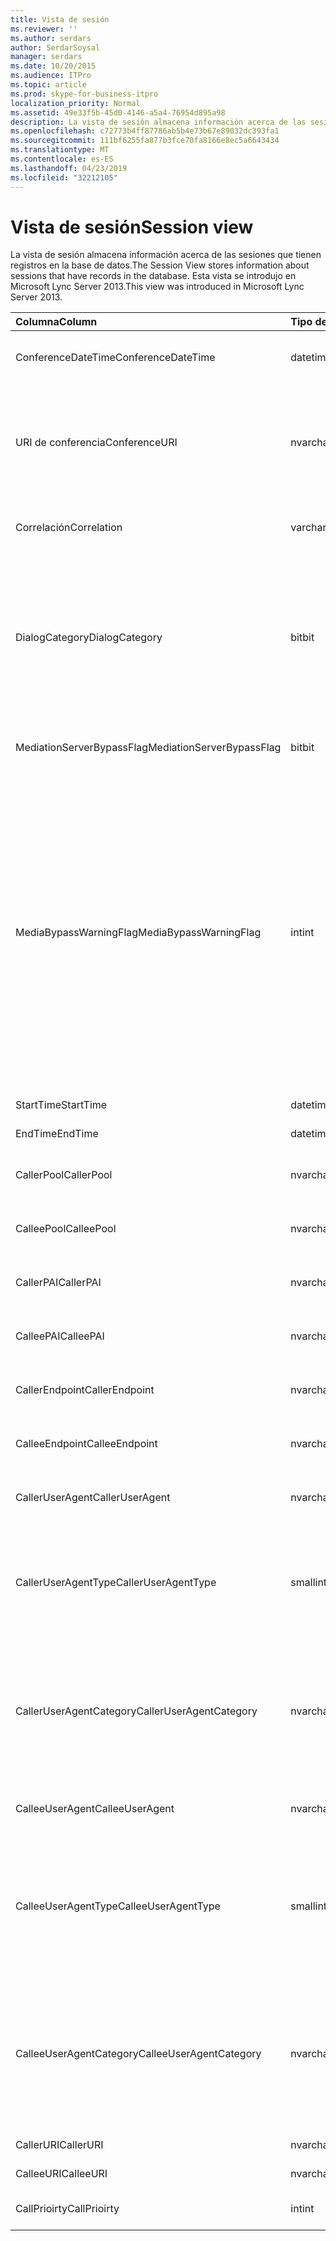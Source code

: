 ```yaml
---
title: Vista de sesión
ms.reviewer: ''
ms.author: serdars
author: SerdarSoysal
manager: serdars
ms.date: 10/20/2015
ms.audience: ITPro
ms.topic: article
ms.prod: skype-for-business-itpro
localization_priority: Normal
ms.assetid: 49e33f5b-45d0-4146-a5a4-76954d895a98
description: La vista de sesión almacena información acerca de las sesiones que tienen registros en la base de datos. Esta vista se introdujo en Microsoft Lync Server 2013.
ms.openlocfilehash: c72773b4ff87786ab5b4e73b67e89032dc393fa1
ms.sourcegitcommit: 111bf6255fa877b3fce70fa8166e8ec5a6643434
ms.translationtype: MT
ms.contentlocale: es-ES
ms.lasthandoff: 04/23/2019
ms.locfileid: "32212105"
---
```

# <a name="session-view"></a><span data-ttu-id="d130a-104">Vista de sesión</span><span class="sxs-lookup"><span data-stu-id="d130a-104">Session view</span></span>
 
<span data-ttu-id="d130a-105">La vista de sesión almacena información acerca de las sesiones que tienen registros en la base de datos.</span><span class="sxs-lookup"><span data-stu-id="d130a-105">The Session View stores information about sessions that have records in the database.</span></span> <span data-ttu-id="d130a-106">Esta vista se introdujo en Microsoft Lync Server 2013.</span><span class="sxs-lookup"><span data-stu-id="d130a-106">This view was introduced in Microsoft Lync Server 2013.</span></span>
  
|<span data-ttu-id="d130a-107">**Columna**</span><span class="sxs-lookup"><span data-stu-id="d130a-107">**Column**</span></span>|<span data-ttu-id="d130a-108">**Tipo de datos**</span><span class="sxs-lookup"><span data-stu-id="d130a-108">**Data Type**</span></span>|<span data-ttu-id="d130a-109">**Detalles**</span><span class="sxs-lookup"><span data-stu-id="d130a-109">**Details**</span></span>|
|:-----|:-----|:-----|
|<span data-ttu-id="d130a-110">ConferenceDateTime</span><span class="sxs-lookup"><span data-stu-id="d130a-110">ConferenceDateTime</span></span>  <br/> |<span data-ttu-id="d130a-111">datetime</span><span class="sxs-lookup"><span data-stu-id="d130a-111">datetime</span></span>  <br/> |<span data-ttu-id="d130a-112">Referencia de la tabla MediaLine.</span><span class="sxs-lookup"><span data-stu-id="d130a-112">Referenced from the MediaLine Table.</span></span>  <br/> |
|<span data-ttu-id="d130a-113">URI de conferencia</span><span class="sxs-lookup"><span data-stu-id="d130a-113">ConferenceURI</span></span>  <br/> |<span data-ttu-id="d130a-114">nvarchar(450)</span><span class="sxs-lookup"><span data-stu-id="d130a-114">nvarchar(450)</span></span>  <br/> |<span data-ttu-id="d130a-115">Si se trata de una conferencia, o DialogID, si este de URI de conferencia es una sesión de punto a punto.</span><span class="sxs-lookup"><span data-stu-id="d130a-115">Conference URI if this is a conference, or DialogID if this is a peer-to-peer session.</span></span>  <br/> |
|<span data-ttu-id="d130a-116">Correlación</span><span class="sxs-lookup"><span data-stu-id="d130a-116">Correlation</span></span>  <br/> |<span data-ttu-id="d130a-117">varchar (max)</span><span class="sxs-lookup"><span data-stu-id="d130a-117">varchar(max)</span></span>  <br/> |<span data-ttu-id="d130a-118">Identificador de correlación de la sesión.</span><span class="sxs-lookup"><span data-stu-id="d130a-118">Correlation ID of the session.</span></span>  <br/> |
|<span data-ttu-id="d130a-119">DialogCategory</span><span class="sxs-lookup"><span data-stu-id="d130a-119">DialogCategory</span></span>  <br/> |<span data-ttu-id="d130a-120">bit</span><span class="sxs-lookup"><span data-stu-id="d130a-120">bit</span></span>  <br/> |<span data-ttu-id="d130a-121">Categoría del diálogo; 0 es Skype para Business Server tramo de servidor de mediación; 1 es el servidor de mediación tramo de puerta de enlace de RTC.</span><span class="sxs-lookup"><span data-stu-id="d130a-121">Dialog category; 0 is Skype for Business Server to Mediation Server leg; 1 is Mediation Server to PSTN gateway leg.</span></span>  <br/> |
|<span data-ttu-id="d130a-122">MediationServerBypassFlag</span><span class="sxs-lookup"><span data-stu-id="d130a-122">MediationServerBypassFlag</span></span>  <br/> |<span data-ttu-id="d130a-123">bit</span><span class="sxs-lookup"><span data-stu-id="d130a-123">bit</span></span>  <br/> |<span data-ttu-id="d130a-124">Indica si la llamada se pasó.</span><span class="sxs-lookup"><span data-stu-id="d130a-124">Indicates whether or not the call was bypassed.</span></span>  <br/> |
|<span data-ttu-id="d130a-125">MediaBypassWarningFlag</span><span class="sxs-lookup"><span data-stu-id="d130a-125">MediaBypassWarningFlag</span></span>  <br/> |<span data-ttu-id="d130a-126">int</span><span class="sxs-lookup"><span data-stu-id="d130a-126">int</span></span>  <br/> |<span data-ttu-id="d130a-127">En este campo, si está presente, indica ¿por qué una llamada no se pasó incluso si el desvío de los identificadores de coinciden.</span><span class="sxs-lookup"><span data-stu-id="d130a-127">This field, if present, indicates why a call was not bypassed even if the bypass IDs matched.</span></span> <span data-ttu-id="d130a-128">Para Skype para Business Server, se define un solo valor:</span><span class="sxs-lookup"><span data-stu-id="d130a-128">For Skype for Business Server, only one value is defined:</span></span>  <br/> <span data-ttu-id="d130a-129">0 x 0001 - identificador de omisión desconocido para el adaptador de red predeterminado</span><span class="sxs-lookup"><span data-stu-id="d130a-129">0x0001 - Unknown bypass ID for Default network adapter</span></span>  <br/> |
|<span data-ttu-id="d130a-130">StartTime</span><span class="sxs-lookup"><span data-stu-id="d130a-130">StartTime</span></span>  <br/> |<span data-ttu-id="d130a-131">datetime</span><span class="sxs-lookup"><span data-stu-id="d130a-131">datetime</span></span>  <br/> |<span data-ttu-id="d130a-132">Hora de inicio de la llamada.</span><span class="sxs-lookup"><span data-stu-id="d130a-132">Call start time.</span></span>  <br/> |
|<span data-ttu-id="d130a-133">EndTime</span><span class="sxs-lookup"><span data-stu-id="d130a-133">EndTime</span></span>  <br/> |<span data-ttu-id="d130a-134">datetime</span><span class="sxs-lookup"><span data-stu-id="d130a-134">datetime</span></span>  <br/> |<span data-ttu-id="d130a-135">Hora de finalización de llamadas.</span><span class="sxs-lookup"><span data-stu-id="d130a-135">Call end time.</span></span>  <br/> |
|<span data-ttu-id="d130a-136">CallerPool</span><span class="sxs-lookup"><span data-stu-id="d130a-136">CallerPool</span></span>  <br/> |<span data-ttu-id="d130a-137">nvarchar(256)</span><span class="sxs-lookup"><span data-stu-id="d130a-137">nvarchar(256)</span></span>  <br/> |<span data-ttu-id="d130a-138">FQDN del grupo de autor de la llamada.</span><span class="sxs-lookup"><span data-stu-id="d130a-138">Caller pool FQDN.</span></span>  <br/> |
|<span data-ttu-id="d130a-139">CalleePool</span><span class="sxs-lookup"><span data-stu-id="d130a-139">CalleePool</span></span>  <br/> |<span data-ttu-id="d130a-140">nvarchar(256)</span><span class="sxs-lookup"><span data-stu-id="d130a-140">nvarchar(256)</span></span>  <br/> |<span data-ttu-id="d130a-141">FQDN del grupo de destinatario de la llamada.</span><span class="sxs-lookup"><span data-stu-id="d130a-141">Callee pool FQDN.</span></span>  <br/> |
|<span data-ttu-id="d130a-142">CallerPAI</span><span class="sxs-lookup"><span data-stu-id="d130a-142">CallerPAI</span></span>  <br/> |<span data-ttu-id="d130a-143">nvarchar(450)</span><span class="sxs-lookup"><span data-stu-id="d130a-143">nvarchar(450)</span></span>  <br/> |<span data-ttu-id="d130a-144">Identidad afirmada del autor de la llamada URI.</span><span class="sxs-lookup"><span data-stu-id="d130a-144">Caller's p-asserted identity URI.</span></span>  <br/> |
|<span data-ttu-id="d130a-145">CalleePAI</span><span class="sxs-lookup"><span data-stu-id="d130a-145">CalleePAI</span></span>  <br/> |<span data-ttu-id="d130a-146">nvarchar(450)</span><span class="sxs-lookup"><span data-stu-id="d130a-146">nvarchar(450)</span></span>  <br/> |<span data-ttu-id="d130a-147">Identidad afirmada del destinatario de la llamada URI.</span><span class="sxs-lookup"><span data-stu-id="d130a-147">Callee's p-asserted identity URI.</span></span>  <br/> |
|<span data-ttu-id="d130a-148">CallerEndpoint</span><span class="sxs-lookup"><span data-stu-id="d130a-148">CallerEndpoint</span></span>  <br/> |<span data-ttu-id="d130a-149">nvarchar(256)</span><span class="sxs-lookup"><span data-stu-id="d130a-149">nvarchar(256)</span></span>  <br/> |<span data-ttu-id="d130a-150">Nombre del extremo del autor de la llamada.</span><span class="sxs-lookup"><span data-stu-id="d130a-150">Caller's endpoint name.</span></span>  <br/> |
|<span data-ttu-id="d130a-151">CalleeEndpoint</span><span class="sxs-lookup"><span data-stu-id="d130a-151">CalleeEndpoint</span></span>  <br/> |<span data-ttu-id="d130a-152">nvarchar(256)</span><span class="sxs-lookup"><span data-stu-id="d130a-152">nvarchar(256)</span></span>  <br/> |<span data-ttu-id="d130a-153">Nombre del extremo del autor de la llamada.</span><span class="sxs-lookup"><span data-stu-id="d130a-153">Caller's endpoint name.</span></span>  <br/> |
|<span data-ttu-id="d130a-154">CallerUserAgent</span><span class="sxs-lookup"><span data-stu-id="d130a-154">CallerUserAgent</span></span>  <br/> |<span data-ttu-id="d130a-155">nvarchar(256)</span><span class="sxs-lookup"><span data-stu-id="d130a-155">nvarchar(256)</span></span>  <br/> |<span data-ttu-id="d130a-156">Cadena de agente de usuario del autor de la llamada.</span><span class="sxs-lookup"><span data-stu-id="d130a-156">Caller's user agent string.</span></span>  <br/> |
|<span data-ttu-id="d130a-157">CallerUserAgentType</span><span class="sxs-lookup"><span data-stu-id="d130a-157">CallerUserAgentType</span></span>  <br/> |<span data-ttu-id="d130a-158">smallint</span><span class="sxs-lookup"><span data-stu-id="d130a-158">smallint</span></span>  <br/> |<span data-ttu-id="d130a-159">Tipo de agente de usuario del autor de la llamada.</span><span class="sxs-lookup"><span data-stu-id="d130a-159">Type of caller's user agent.</span></span> <span data-ttu-id="d130a-160">Consulte la [tabla UserAgent](useragent.md) para obtener información detallada.</span><span class="sxs-lookup"><span data-stu-id="d130a-160">See the [UserAgent table](useragent.md) for details.</span></span> <br/> |
|<span data-ttu-id="d130a-161">CallerUserAgentCategory</span><span class="sxs-lookup"><span data-stu-id="d130a-161">CallerUserAgentCategory</span></span>  <br/> |<span data-ttu-id="d130a-162">nvarchar (64)</span><span class="sxs-lookup"><span data-stu-id="d130a-162">nvarchar (64)</span></span>  <br/> |<span data-ttu-id="d130a-163">Categoría de agente de usuario del autor de la llamada.</span><span class="sxs-lookup"><span data-stu-id="d130a-163">Category of caller's user agent.</span></span> <span data-ttu-id="d130a-164">Consulte la [tabla UserAgentDef (QoE)](useragentdef-qoe.md) para obtener información detallada.</span><span class="sxs-lookup"><span data-stu-id="d130a-164">See the [UserAgentDef table (QoE)](useragentdef-qoe.md) for details.</span></span> <br/> |
|<span data-ttu-id="d130a-165">CalleeUserAgent</span><span class="sxs-lookup"><span data-stu-id="d130a-165">CalleeUserAgent</span></span>  <br/> |<span data-ttu-id="d130a-166">nvarchar(256)</span><span class="sxs-lookup"><span data-stu-id="d130a-166">nvarchar(256)</span></span>  <br/> |<span data-ttu-id="d130a-167">Cadena de agente de usuario de destinatario de la llamada.</span><span class="sxs-lookup"><span data-stu-id="d130a-167">Callee's user agent string.</span></span>  <br/> |
|<span data-ttu-id="d130a-168">CalleeUserAgentType</span><span class="sxs-lookup"><span data-stu-id="d130a-168">CalleeUserAgentType</span></span>  <br/> |<span data-ttu-id="d130a-169">smallint</span><span class="sxs-lookup"><span data-stu-id="d130a-169">smallint</span></span>  <br/> |<span data-ttu-id="d130a-170">Tipo de agente de usuario para el destinatario de la llamada.</span><span class="sxs-lookup"><span data-stu-id="d130a-170">Type of user agent for the callee.</span></span> <span data-ttu-id="d130a-171">Consulte la [tabla UserAgent](useragent.md) para obtener información detallada.</span><span class="sxs-lookup"><span data-stu-id="d130a-171">See the [UserAgent table](useragent.md) for details.</span></span> <br/> |
|<span data-ttu-id="d130a-172">CalleeUserAgentCategory</span><span class="sxs-lookup"><span data-stu-id="d130a-172">CalleeUserAgentCategory</span></span>  <br/> |<span data-ttu-id="d130a-173">nvarchar (64)</span><span class="sxs-lookup"><span data-stu-id="d130a-173">nvarchar (64)</span></span>  <br/> |<span data-ttu-id="d130a-174">Categoría de agente de usuario para el destinatario de la llamada.</span><span class="sxs-lookup"><span data-stu-id="d130a-174">User agent category for the callee.</span></span> <span data-ttu-id="d130a-175">Consulte la [tabla UserAgentDef (QoE)](useragentdef-qoe.md) para obtener información detallada.</span><span class="sxs-lookup"><span data-stu-id="d130a-175">See the [UserAgentDef table (QoE)](useragentdef-qoe.md) for details.</span></span> <br/> |
|<span data-ttu-id="d130a-176">CallerURI</span><span class="sxs-lookup"><span data-stu-id="d130a-176">CallerURI</span></span>  <br/> |<span data-ttu-id="d130a-177">nvarchar(450)</span><span class="sxs-lookup"><span data-stu-id="d130a-177">nvarchar(450)</span></span>  <br/> |<span data-ttu-id="d130a-178">Del autor de la URI.</span><span class="sxs-lookup"><span data-stu-id="d130a-178">Caller's URI.</span></span>  <br/> |
|<span data-ttu-id="d130a-179">CalleeURI</span><span class="sxs-lookup"><span data-stu-id="d130a-179">CalleeURI</span></span>  <br/> |<span data-ttu-id="d130a-180">nvarchar(450)</span><span class="sxs-lookup"><span data-stu-id="d130a-180">nvarchar(450)</span></span>  <br/> |<span data-ttu-id="d130a-181">Del destinatario de la URI.</span><span class="sxs-lookup"><span data-stu-id="d130a-181">Callee's URI.</span></span>  <br/> |
|<span data-ttu-id="d130a-182">CallPrioirty</span><span class="sxs-lookup"><span data-stu-id="d130a-182">CallPrioirty</span></span>  <br/> |<span data-ttu-id="d130a-183">int</span><span class="sxs-lookup"><span data-stu-id="d130a-183">int</span></span>  <br/> |<span data-ttu-id="d130a-184">Prioridad de la llamada.</span><span class="sxs-lookup"><span data-stu-id="d130a-184">Priority of the call.</span></span>  <br/> |
   

